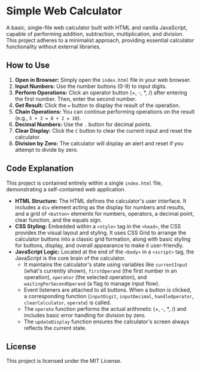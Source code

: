 # Simple Web Calculator

A basic, single-file web calculator built with HTML and vanilla JavaScript, capable of performing addition, subtraction, multiplication, and division. This project adheres to a minimalist approach, providing essential calculator functionality without external libraries.

## How to Use

1.  **Open in Browser:** Simply open the `index.html` file in your web browser.
2.  **Input Numbers:** Use the number buttons (0-9) to input digits.
3.  **Perform Operations:** Click an operator button (+, -, *, /) after entering the first number. Then, enter the second number.
4.  **Get Result:** Click the `=` button to display the result of the operation.
5.  **Chain Operations:** You can continue performing operations on the result (e.g., `5 + 3 = 8 + 2 = 10`).
6.  **Decimal Numbers:** Use the `.` button for decimal points.
7.  **Clear Display:** Click the `C` button to clear the current input and reset the calculator.
8.  **Division by Zero:** The calculator will display an alert and reset if you attempt to divide by zero.

## Code Explanation

This project is contained entirely within a single `index.html` file, demonstrating a self-contained web application.

*   **HTML Structure:** The HTML defines the calculator's user interface. It includes a `div` element acting as the display for numbers and results, and a grid of `<button>` elements for numbers, operators, a decimal point, clear function, and the equals sign.
*   **CSS Styling:** Embedded within a `<style>` tag in the `<head>`, the CSS provides the visual layout and styling. It uses CSS Grid to arrange the calculator buttons into a classic grid formation, along with basic styling for buttons, display, and overall appearance to make it user-friendly.
*   **JavaScript Logic:** Located at the end of the `<body>` in a `<script>` tag, the JavaScript is the core brain of the calculator.
    *   It maintains the calculator's state using variables like `currentInput` (what's currently shown), `firstOperand` (the first number in an operation), `operator` (the selected operation), and `waitingForSecondOperand` (a flag to manage input flow).
    *   Event listeners are attached to all buttons. When a button is clicked, a corresponding function (`inputDigit`, `inputDecimal`, `handleOperator`, `clearCalculator`, `operate`) is called.
    *   The `operate` function performs the actual arithmetic (+, -, \*, /) and includes basic error handling for division by zero.
    *   The `updateDisplay` function ensures the calculator's screen always reflects the current state.

## License

This project is licensed under the MIT License.